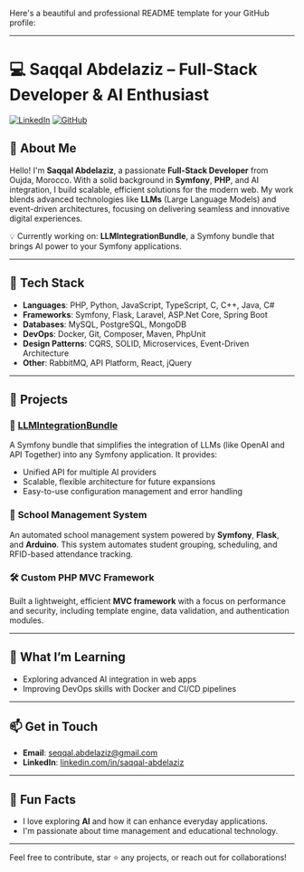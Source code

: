 
Here's a beautiful and professional README template for your GitHub profile:

---

# 💻 Saqqal Abdelaziz – Full-Stack Developer & AI Enthusiast

[![LinkedIn](https://img.shields.io/badge/-LinkedIn-blue?style=flat&logo=Linkedin&logoColor=white)](https://www.linkedin.com/in/saqqal-abdelaziz) [![GitHub](https://img.shields.io/badge/-GitHub-black?style=flat&logo=github&logoColor=white)](https://github.com/abdosql)

## 👋 About Me

Hello! I'm **Saqqal Abdelaziz**, a passionate **Full-Stack Developer** from Oujda, Morocco. With a solid background in **Symfony**, **PHP**, and AI integration, I build scalable, efficient solutions for the modern web. My work blends advanced technologies like **LLMs** (Large Language Models) and event-driven architectures, focusing on delivering seamless and innovative digital experiences.

💡 Currently working on: **LLMIntegrationBundle**, a Symfony bundle that brings AI power to your Symfony applications.

---

## 🔧 Tech Stack

- **Languages**: PHP, Python, JavaScript, TypeScript, C, C++, Java, C#
- **Frameworks**: Symfony, Flask, Laravel, ASP.Net Core, Spring Boot
- **Databases**: MySQL, PostgreSQL, MongoDB
- **DevOps**: Docker, Git, Composer, Maven, PhpUnit
- **Design Patterns**: CQRS, SOLID, Microservices, Event-Driven Architecture
- **Other**: RabbitMQ, API Platform, React, jQuery

---

## 🚀 Projects

### 🧠 [LLMIntegrationBundle](https://github.com/abdosql/LLMIntegrationBundle)
A Symfony bundle that simplifies the integration of LLMs (like OpenAI and API Together) into any Symfony application. It provides:
- Unified API for multiple AI providers
- Scalable, flexible architecture for future expansions
- Easy-to-use configuration management and error handling

### 🏫 **School Management System**
An automated school management system powered by **Symfony**, **Flask**, and **Arduino**. This system automates student grouping, scheduling, and RFID-based attendance tracking.

### 🛠️ **Custom PHP MVC Framework**
Built a lightweight, efficient **MVC framework** with a focus on performance and security, including template engine, data validation, and authentication modules.

---

## 🌱 What I’m Learning
- Exploring advanced AI integration in web apps
- Improving DevOps skills with Docker and CI/CD pipelines

---

## 📫 Get in Touch

- **Email**: [seqqal.abdelaziz@gmail.com](mailto:seqqal.abdelaziz@gmail.com)
- **LinkedIn**: [linkedin.com/in/saqqal-abdelaziz](https://linkedin.com/in/saqqal-abdelaziz)

---

## 🎯 Fun Facts
- I love exploring **AI** and how it can enhance everyday applications.
- I'm passionate about time management and educational technology.

---

Feel free to contribute, star ⭐ any projects, or reach out for collaborations!
